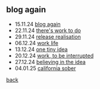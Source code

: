 ## blog again

- 15.11.24 [blog again](24_11_15_blogagain)
- 22.11.24 [there's work to do](24_11_22_work_to_do)
- 29.11.24 [release realisation](24_11_29_release_realisation)
- 06.12.24 [work life](24_12_06_work_life)
- 13.12.24 [one tiny idea](24_12_13_one_tiny_idea)
- 20.12.24 [work, to be interrupted](24_12_20_work_to_be_interrupted)
- 27.12.24 [believing in the idea](24_12_27_believing_in_the_idea)
- 04.01.25 [california sober](25_01_04_california_sober) 

[back](thinking)
